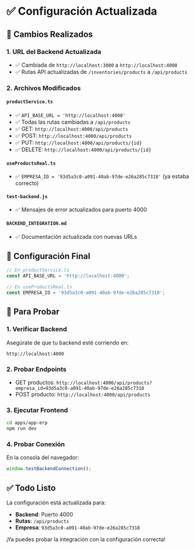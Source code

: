 # ✅ Configuración Actualizada

## 📝 Cambios Realizados

### 1. **URL del Backend Actualizada**

- ✅ Cambiada de `http://localhost:3000` a `http://localhost:4000`
- ✅ Rutas API actualizadas de `/inventories/products` a `/api/products`

### 2. **Archivos Modificados**

#### `productService.ts`

- ✅ `API_BASE_URL = 'http://localhost:4000'`
- ✅ Todas las rutas cambiadas a `/api/products`
- ✅ GET: `http://localhost:4000/api/products`
- ✅ POST: `http://localhost:4000/api/products`
- ✅ PUT: `http://localhost:4000/api/products/{id}`
- ✅ DELETE: `http://localhost:4000/api/products/{id}`

#### `useProductsReal.ts`

- ✅ `EMPRESA_ID = '93d5a3c0-a091-40ab-97de-e26a285c7318'` (ya estaba correcto)

#### `test-backend.js`

- ✅ Mensajes de error actualizados para puerto 4000

#### `BACKEND_INTEGRATION.md`

- ✅ Documentación actualizada con nuevas URLs

## 🎯 Configuración Final

```typescript
// En productService.ts
const API_BASE_URL = 'http://localhost:4000';

// En useProductsReal.ts
const EMPRESA_ID = '93d5a3c0-a091-40ab-97de-e26a285c7318';
```

## 🧪 Para Probar

### 1. **Verificar Backend**

Asegúrate de que tu backend esté corriendo en:

```
http://localhost:4000
```

### 2. **Probar Endpoints**

- GET productos:
  `http://localhost:4000/api/products?empresa_id=93d5a3c0-a091-40ab-97de-e26a285c7318`
- POST producto: `http://localhost:4000/api/products`

### 3. **Ejecutar Frontend**

```bash
cd apps/app-erp
npm run dev
```

### 4. **Probar Conexión**

En la consola del navegador:

```javascript
window.testBackendConnection();
```

## ✅ Todo Listo

La configuración está actualizada para:

- **Backend**: Puerto 4000
- **Rutas**: `/api/products`
- **Empresa**: `93d5a3c0-a091-40ab-97de-e26a285c7318`

¡Ya puedes probar la integración con la configuración correcta!
